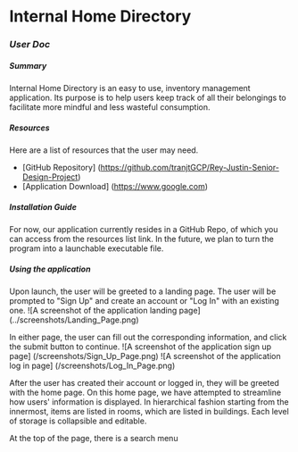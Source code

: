 # **Internal Home Directory**
### *User Doc*
##### Summary
Internal Home Directory is an easy to use, inventory management application. Its purpose is to help users keep track of all their belongings to facilitate more mindful and less wasteful consumption.  
##### Resources
Here are a list of resources that the user may need.
- [GitHub Repository] (https://github.com/tranjtGCP/Rey-Justin-Senior-Design-Project)
- [Application Download] (https://www.google.com)
##### Installation Guide
For now, our application currently resides in a GitHub Repo, of which you can access from the resources list link. In the future, we plan to turn the program into a launchable executable file.
##### Using the application
Upon launch, the user will be greeted to a landing page. The user will be prompted to "Sign Up" and create an account or "Log In" with an existing one.
![A screenshot of the application landing page] (../screenshots/Landing_Page.png)

In either page, the user can fill out the corresponding information, and click the submit button to continue.
![A screenshot of the application sign up page] (/screenshots/Sign_Up_Page.png)
![A screenshot of the application log in page] (/screenshots/Log_In_Page.png)

After the user has created their account or logged in, they will be greeted with the home page. On this home page, we have attempted to streamline how users' information is displayed. In hierarchical fashion starting from the innermost, items are listed in rooms, which are listed in buildings. Each level of storage is collapsible and editable. 

At the top of the page, there is a search menu 
